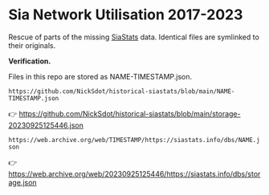 # Sia Network Utilisation 2017-2023

Rescue of parts of the missing [SiaStats](https://siastats.info) data. Identical files are symlinked to their originals.

**Verification.**

Files in this repo are stored as NAME-TIMESTAMP.json.

`https://github.com/NickSdot/historical-siastats/blob/main/NAME-TIMESTAMP.json`

👉 https://github.com/NickSdot/historical-siastats/blob/main/storage-20230925125446.json

`https://web.archive.org/web/TIMESTAMP/https://siastats.info/dbs/NAME.json`

👉 https://web.archive.org/web/20230925125446/https://siastats.info/dbs/storage.json
